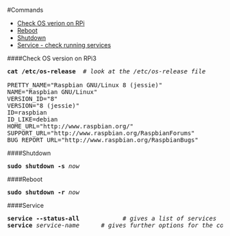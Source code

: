 #Commands
- <a href=#section-check-os-version>Check OS verion on RPi</a>
- <a href=#section-reboot>Reboot</a>
- <a href=#section-shutdown>Shutdown</a>
- <a href=#section-service>Service - check running services</a>

<div id="section-check-os-version">
####Check OS version on RPi3

<pre>
<b>cat /etc/os-release</b>  # <em>look at the /etc/os-release file</em>

PRETTY_NAME="Raspbian GNU/Linux 8 (jessie)"
NAME="Raspbian GNU/Linux"
VERSION_ID="8"
VERSION="8 (jessie)"
ID=raspbian
ID_LIKE=debian
HOME_URL="http://www.raspbian.org/"
SUPPORT_URL="http://www.raspbian.org/RaspbianForums"
BUG_REPORT_URL="http://www.raspbian.org/RaspbianBugs"
</pre>

<div id="section-shutdown">
####Shutdown
<pre>
<b>sudo shutdown -s</b> <em>now</em>
</pre>

<div id="section-reboot">
####Reboot
<pre>
<b>sudo shutdown -r</b> <em>now</em>
</pre>

<div id="section-service">
####Service
<pre>
<b>service --status-all</b>            # <em>gives a list of services</em>
<b>service</b> <em>service-name</em>      # <em>gives further options for the command</em>
</pre>
